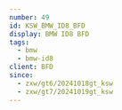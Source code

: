 ```yaml
---
number: 49
id: KSW_BMW_ID8_BFD
display: BMW ID8 BFD
tags:
  - bmw
  - bmw-id8
client: BFD
since:
  - zxw/gt6/20241018gt_ksw
  - zxw/gt7/20241019gt_ksw
---
```

